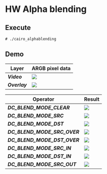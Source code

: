 # HW Alpha blending

## Execute
```
# ./cairo_alphablending
```

## Demo

|Layer|ARGB pixel data|
| --- | --- |
| ***Video*** | <img src="/figures/video.png?raw=true"> |
| ***Overlay*** | <img src="/figures/overlay.png?raw=true"> |

|Operator|Result|
| --- | --- |
|***DC_BLEND_MODE_CLEAR***|<img src="/figures/0_DC_BLEND_MODE_CLEAR.png?raw=true">|
|***DC_BLEND_MODE_SRC***|<img src="/figures/1_DC_BLEND_MODE_SOURCE.png?raw=true">|
|***DC_BLEND_MODE_DST***|<img src="/figures/2_DC_BLEND_MODE_DEST.png?raw=true">|
|***DC_BLEND_MODE_SRC_OVER***|<img src="/figures/3_DC_BLEND_MODE_SOURCE_OVER.png?raw=true">|
|***DC_BLEND_MODE_DST_OVER***|<img src="/figures/4_DC_BLEND_MODE_DEST_OVER.png?raw=true">|
|***DC_BLEND_MODE_SRC_IN***|<img src="/figures/5_DC_BLEND_MODE_SOURCE_IN.png?raw=true">|
|***DC_BLEND_MODE_DST_IN***|<img src="/figures/6_DC_BLEND_MODE_DEST_IN.png?raw=true">|
|***DC_BLEND_MODE_SRC_OUT***|<img src="/figures/7_DC_BLEND_MODE_SOURCE_OUT.png?raw=true">|
